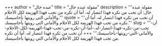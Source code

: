 +++
author = "عبده خال"
title = "مقولة عبده خال"
description = '''مقولة عبده خال: أن تحب من تكره فهذا انتصار له، أما أن تكره من تحب فهذا الهزيمة لكل الأحلام والأماني التي رويتها بأحاسيسك.'''
quote = '''أن تحب من تكره فهذا انتصار له، أما أن تكره من تحب فهذا الهزيمة لكل الأحلام والأماني التي رويتها بأحاسيسك.'''
slug = '''أن-تحب-من-تكره-فهذا-انتصار-له،-أما-أن-تكره-من-تحب-فهذا-الهزيمة-لكل-الأحلام-والأماني-التي-رويتها-بأحاسيسك'''
+++
أن تحب من تكره فهذا انتصار له، أما أن تكره من تحب فهذا الهزيمة لكل الأحلام والأماني التي رويتها بأحاسيسك.
